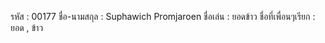 รหัส : 00177
ชื่อ-นามสกุล : Suphawich Promjaroen
ชื่อเล่น : ยอดข้าว
ชื่อที่เพื่อนๆเรียก : ยอด , ข้าว